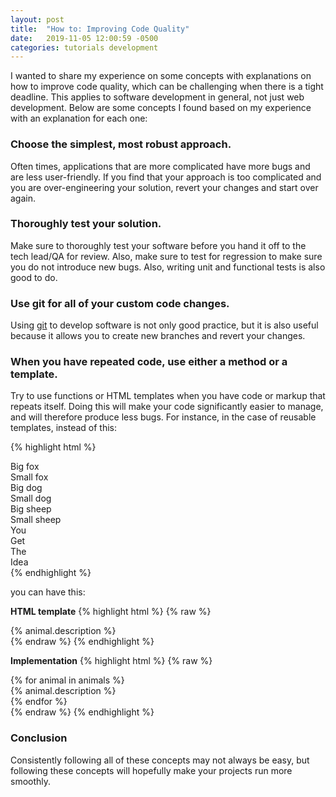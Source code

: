 ```yaml
---
layout: post
title:  "How to: Improving Code Quality"
date:   2019-11-05 12:00:59 -0500
categories: tutorials development
---
```

I wanted to share my experience on some concepts with explanations on how to improve code quality, which can be challenging when there is a tight deadline. This applies to software development in general, not just web development. Below are some concepts I found based on my experience with an explanation for each one:

### Choose the simplest, most robust approach.

Often times, applications that are more complicated have more bugs and are less user-friendly. If you find that your approach is too complicated and you are over-engineering your solution, revert your changes and start over again.

### Thoroughly test your solution.

Make sure to thoroughly test your software before you hand it off to the tech lead/QA for review. Also, make sure to test for regression to make sure you do not introduce new bugs. Also, writing unit and functional tests is also good to do.

### Use git for all of your custom code changes.

Using [git](https://git-scm.com/) to develop software is not only good practice, but it is also useful because it allows you to create new branches and revert your changes.

### When you have repeated code, use either a method or a template.

Try to use functions or HTML templates when you have code or markup that repeats itself. Doing this will make your
code significantly easier to manage, and will therefore produce less bugs. For instance, in the case of reusable
templates, instead of this:

{% highlight html %}
<div class="row">
    <div class="col">
        Big fox
    </div>
    <div class="col">
        Small fox
    </div>
    <div class="col">
        Big dog
    </div>
    <div class="col">
        Small dog
    </div>
    <div class="col">
        Big sheep
    </div>
    <div class="col">
        Small sheep
    </div>
     <div class="col">
        You
    </div>
     <div class="col">
        Get
    </div>
     <div class="col">
        The
    </div>
     <div class="col">
        Idea
    </div>
</div>
{% endhighlight %}

you can have this:

**HTML template**
{% highlight html %}
{% raw %}
    <div class="row">
        <div class="col">
            {% animal.description %}
        </div>
    </div>
{% endraw %}
{% endhighlight %}

**Implementation**
{% highlight html %}
{% raw %}
    <div class="row">
        {% for animal in animals %}
            <div class="col">
                {% animal.description %}
            </div>
        {% endfor %}
    </div>
{% endraw %}
{% endhighlight %}

### Conclusion

Consistently following all of these concepts may not always be easy, but following these concepts will hopefully make your projects run more smoothly.
